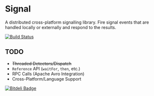 # Signal
A distributed cross-platform signalling library. Fire signal events that are handled locally or externally and respond to the results.

[![Build Status](https://travis-ci.org/ChrisKdon/Signal.svg)](https://travis-ci.org/ChrisKdon/Signal)

## TODO
* ~~Threaded Detectors/Dispatch~~
* `Reference` API (`waitFor`, `then`, etc.)
* RPC Calls (Apache Avro Integration)
* Cross-Platform/Language Support


[![Bitdeli Badge](https://d2weczhvl823v0.cloudfront.net/ChrisKdon/signal/trend.png)](https://bitdeli.com/free "Bitdeli Badge")

